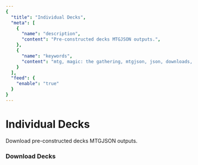 ```yaml
---
{
  "title": "Individual Decks",
  "meta": [
    {
      "name": "description",
      "content": "Pre-constructed decks MTGJSON outputs.",
    },
    {
      "name": "keywords",
      "content": "mtg, magic: the gathering, mtgjson, json, downloads, decks, pre-constructed decks",
    }
  ],
  "feed": {
    "enable": "true"
  }
}
---
```


# Individual Decks

Download pre-constructed decks MTGJSON outputs.

### Download Decks

<DownloadDecks/>
